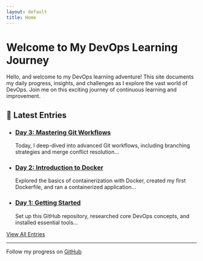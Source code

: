 ```yaml
---
layout: default
title: Home
---
```


# Welcome to My DevOps Learning Journey

<div class="introduction">
  <p>Hello, and welcome to my DevOps learning adventure! This site documents my daily progress, insights, and challenges as I explore the vast world of DevOps. Join me on this exciting journey of continuous learning and improvement.</p>
</div>

## 🚀 Latest Entries

<div class="post-list">
  <ul>
    <li>
      <h3><a href="./logs/day-3.md">Day 3: Mastering Git Workflows</a></h3>
      <p class="excerpt">Today, I deep-dived into advanced Git workflows, including branching strategies and merge conflict resolution...</p>
    </li>
    <li>
      <h3><a href="./logs/day-2.md">Day 2: Introduction to Docker</a></h3>
      <p class="excerpt">Explored the basics of containerization with Docker, created my first Dockerfile, and ran a containerized application...</p>
    </li>
    <li>
      <h3><a href="./logs/day-1.md">Day 1: Getting Started</a></h3>
      <p class="excerpt">Set up this GitHub repository, researched core DevOps concepts, and installed essential tools...</p>
    </li>
  </ul>
</div>


<a href="./archive.md" class="btn">View All Entries</a>


---

<footer>
  <p>Follow my progress on <a href="https://github.com/yourusername/devops-learning-journey">GitHub</a></p>
</footer>
